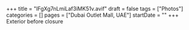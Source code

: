 +++
title = "IFgXg7nLmiLaf3iMK51v.avif"
draft = false
tags = ["Photos"]
categories = []
pages = ["Dubai Outlet Mall, UAE"]
startDate = ""
+++
Exterior before closure
